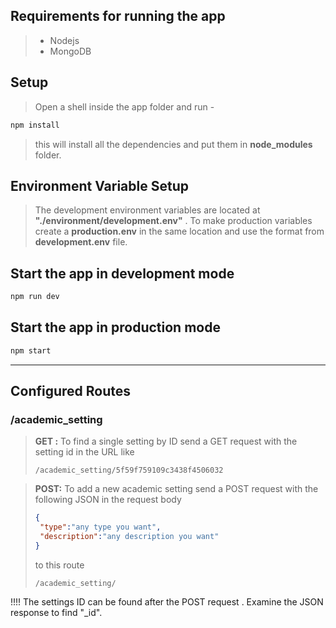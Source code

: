 

## Requirements for running the app

> - Nodejs
> - MongoDB

## Setup

> Open a shell inside the app folder and run - 

```bash
npm install
```

> this will install all the dependencies and put them in **node_modules** folder.



## Environment Variable Setup

> The development environment variables are located at **"./environment/development.env"** . To make production variables create a **production.env** in the same location and use the format from **development.env** file.



## Start the app in development mode

```bash
npm run dev
```



## Start the app in production mode

```bash
npm start
```



---





##  Configured Routes

### /academic_setting

> **GET :**  To find a single setting by ID send a GET request with the setting id in the URL like 
>
> ```
> /academic_setting/5f59f759109c3438f4506032
> ```



> **POST:**  To add a new academic setting send a POST request with the following JSON in the request body
>
> ```json
> {
>  "type":"any type you want",
>  "description":"any description you want"
> }
> ```
> to this route
> ```
> /academic_setting/
> ```



!!!!  The settings ID can be found  after the POST request . Examine the JSON response to find "_id".